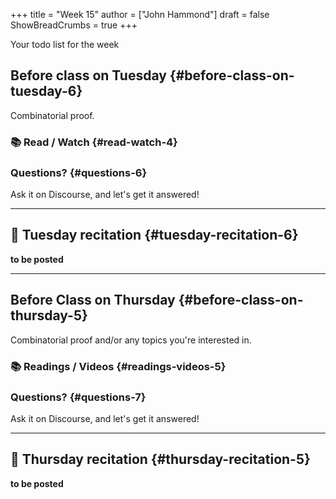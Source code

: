 +++
title = "Week 15"
author = ["John Hammond"]
draft = false
ShowBreadCrumbs = true
+++

Your todo list for the week
<!--more-->


## Before class on Tuesday {#before-class-on-tuesday-6}

Combinatorial proof.


### 📚 Read / Watch {#read-watch-4}

### Questions? {#questions-6}

Ask it on Discourse, and let's get it answered!

---


## 🎥 Tuesday recitation {#tuesday-recitation-6}

****to be posted****

---


## Before Class on Thursday {#before-class-on-thursday-5}

Combinatorial proof and/or any topics you're interested in.

### 📚 Readings / Videos {#readings-videos-5}

### Questions? {#questions-7}

Ask it on Discourse, and let's get it answered!

---


## 🎥 Thursday recitation {#thursday-recitation-5}

****to be posted****
